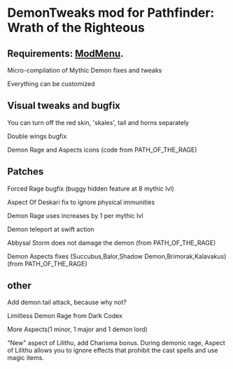 # DemonTweaks mod for Pathfinder: Wrath of the Righteous 
## Requirements: [ModMenu](https://github.com/WittleWolfie/ModMenu/releases).

Micro-compilation of Mythic Demon fixes and tweaks

Everything can be customized

## Visual tweaks and bugfix
You can turn off the red skin, 'skales', tail and horns separately

Double wings bugfix

Demon Rage and Aspects icons (code from PATH_OF_THE_RAGE)

## Patches

Forced Rage bugfix (buggy hidden feature at 8 mythic lvl) 

Aspect Of Deskari fix to ignore physical immunities

Demon Rage uses increases by 1 per mythic lvl

Demon teleport at swift action

Abbysal Storm does not damage the demon (from PATH_OF_THE_RAGE)

Demon Aspects fixes (Succubus,Balor,Shadow Demon,Brimorak,Kalavakus) (from PATH_OF_THE_RAGE)

## other

Add demon tail attack, because why not?

Limitless Demon Rage from Dark Codex

More Aspects(1 minor, 1 major and 1 demon lord)

"New" aspect of Lilithu, add Charisma bonus. During demonic rage, Aspect of Lilithu allows you to ignore effects that prohibit the cast spells and use magic items.









